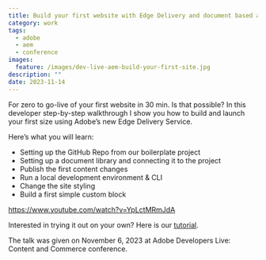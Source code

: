 ```yaml
---
title: Build your first website with Edge Delivery and document based authoring
category: work
tags:
  - adobe
  - aem
  - conference
images:
  feature: /images/dev-live-aem-build-your-first-site.jpg
description: ""
date: 2023-11-14
---
```

For zero to go-live of your first website in 30 min. Is that possible? In this developer step-by-step walkthrough I show you how to build and launch your first size using Adobe’s new Edge Delivery Service.

Here’s what you will learn:

* Setting up the GitHub Repo from our boilerplate project
* Setting up a document library and connecting it to the project
* Publish the first content changes
* Run a local development environment & CLI
* Change the site styling
* Build a first simple custom block

https://www.youtube.com/watch?v=YpLctMRmJdA

Interested in trying it out on your own? Here is our [tutorial](https://www.aem.live/developer/tutorial).

The talk was given on November 6, 2023 at Adobe Developers Live: Content and Commerce conference.